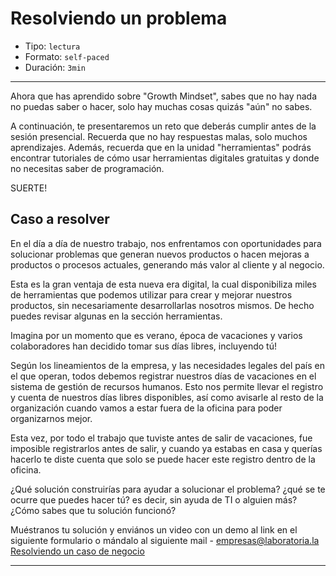 # Resolviendo un problema

* Tipo: `lectura`
* Formato: `self-paced`
* Duración: `3min`

***

Ahora que has aprendido sobre "Growth Mindset", sabes que no hay nada no puedas
saber o hacer, solo hay muchas cosas quizás "aún" no sabes.

A continuación, te presentaremos un reto que deberás cumplir antes de la sesión
presencial. Recuerda que no hay respuestas malas, solo muchos aprendizajes.
Además, recuerda que en la unidad "herramientas" podrás encontrar tutoriales de
cómo usar herramientas digitales gratuitas y donde no necesitas saber de
programación.

SUERTE!

## Caso a resolver

En el día a día de nuestro trabajo, nos enfrentamos con oportunidades para
solucionar problemas que generan nuevos productos o hacen mejoras a productos o
procesos actuales, generando más valor al cliente y al negocio.

Esta es la gran ventaja de esta nueva era digital, la cual disponibiliza miles de
herramientas que podemos utilizar para crear y mejorar nuestros productos, sin
necesariamente desarrollarlas nosotros mismos. De hecho puedes revisar algunas
en la sección herramientas.

Imagina por un momento que es verano, época de vacaciones y varios colaboradores
han decidido tomar sus días libres, incluyendo tú!

Según los lineamientos de la empresa, y las necesidades legales del país en el
que operan, todos debemos registrar nuestros días de vacaciones en el sistema de
gestión de recursos humanos. Esto nos permite llevar el registro y cuenta de
nuestros días libres disponibles, así como avisarle al resto de la organización
cuando vamos a estar fuera de la oficina para poder organizarnos mejor.

Esta vez, por todo el trabajo que tuviste antes de salir de vacaciones, fue
imposible registrarlos antes de salir, y cuando ya estabas en casa y querías
hacerlo te diste cuenta que solo se puede hacer este registro dentro de la
oficina.  

¿Qué solución construirías para ayudar a solucionar el problema? ¿qué se te
ocurre que puedes hacer tú? es decir, sin ayuda de TI o alguien más? ¿Cómo sabes
que tu solución funcionó?

Muéstranos tu solución y enviános un video con un demo al link en el siguiente
formulario o mándalo al siguiente mail - empresas@laboratoria.la
[Resolviendo un caso de negocio](https://laboratoria.typeform.com/to/LGE5jQ)

***
